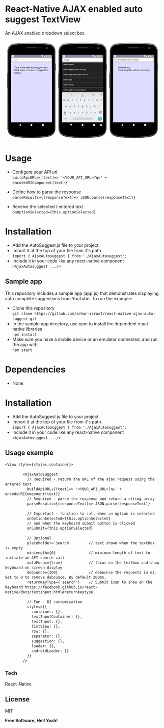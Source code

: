 # React-Native AJAX enabled auto suggest TextView

An AJAX enabled dropdown select box.

![alt text](https://raw.githubusercontent.com/zohar-israel/react-native-ajax-auto-suggest/master/AjaxAutoSuggest.jpg "")
# Usage
  - Configure your API url  
  ```buildApiURL={(text)=> '<YOUR_API_URL>?q=' + encodeURIComponent(text)}```

  - Define how to parse the response  
  ```parseResults={(responseText)=> JSON.parse(responseText)}```

  - Receive the selected / entered text  
  ```onOptionSelected={this.optionSelected}```
# Installation
  - Add the AutoSuggest.js file to your project
  - Import it at the top of your file from it's path  
  ```import { AjaxAutosuggest } from './AjaxAutosuggest';```
  - Include it in your code like any react-native component  
  ```<AjaxAutosuggest .../>```
  
## Sample app
This repository includes a sample app (app.js) that demonstrates displaying auto complete suggestions from YouTube. To run the example:
  - Clone this repository  
  ```git clone https://github.com/zohar-israel/react-native-ajax-auto-suggest.git```
  - In the sample app directory, use npm to install the dependent react-native libraries  
  ```npm install```
  - Make sure you have a mobile device or an emulator connected, and run the app with  
  ```npm start```
# Dependencies
  - None. 
# Installation
  - Add the AutoSuggest.js file to your project
  - Import it at the top of your file from it's path  
  ```import { AjaxAutosuggest } from './AjaxAutosuggest';```
  - Include it in your code like any react-native component  
  ```<AjaxAutosuggest .../>```
## Usage example

```
<View style={styles.container}>

        <AjaxAutosuggest
          // Required - return the URL of the ajax request using the entered text
          buildApiURL={(text)=> '<YOUR_API_URL>?q=' + encodeURIComponent(text)}
          // Required - parse the response and return a string array
          parseResults={(responseText)=> JSON.parse(responseText)}
          
          // Important - function to call when an option is selected
          onOptionSelected={this.optionSelected}
          // and when the keyboard submit button is clicked
          onSubmit={this.optionSelected}

          // Optional
          placeholder='Search'        // text shown when the textbox is empty
          minLength={0}               // minimum length of text to initiate an API search call
          autoFocus={true}            // focus on the textbox and show keyboard on screen display
          debounce={300}              // debounce the requests in ms. Set to 0 to remove debounce. By default 200ms.
          returnKeyType={'search'}    // Submit icon to show on the keyboard https://facebook.github.io/react-native/docs/textinput.html#returnkeytype
          
          // Fun - UI customization
          styles={{
            container: {},
            textInputContainer: {},
            textInput: {},
            listView: {},
            row: {},
            separator: {},
            suggestion: {},
            loader: {},
            androidLoader: {}
          }}
        />  
```

### Tech

React-Native 

License
----

MIT


**Free Software, Hell Yeah!**
